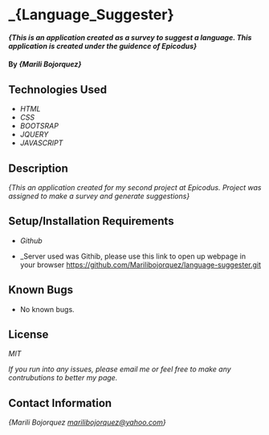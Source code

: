 # _{Language_Suggester}

#### _{This is an application created as a survey to suggest a language. This application is created under the guidence of Epicodus}_

#### By _**{Marili Bojorquez}**_

## Technologies Used

* _HTML_
* _CSS_
* _BOOTSRAP_
* _JQUERY_
* _JAVASCRIPT_

## Description

_{This an application created for my second project at Epicodus. Project was assigned to make a survey and generate suggestions}_

## Setup/Installation Requirements

* _Github_

* _Server used was Githib, please use this link to open up webpage in your browser https://github.com/Marilibojorquez/language-suggester.git

## Known Bugs

* No known bugs.

## License

_MIT_

_If you run into any issues, please email me or feel free to make any contrubutions to better my page._

## Contact Information

_{Marili Bojorquez marilibojorquez@yahoo.com}_
